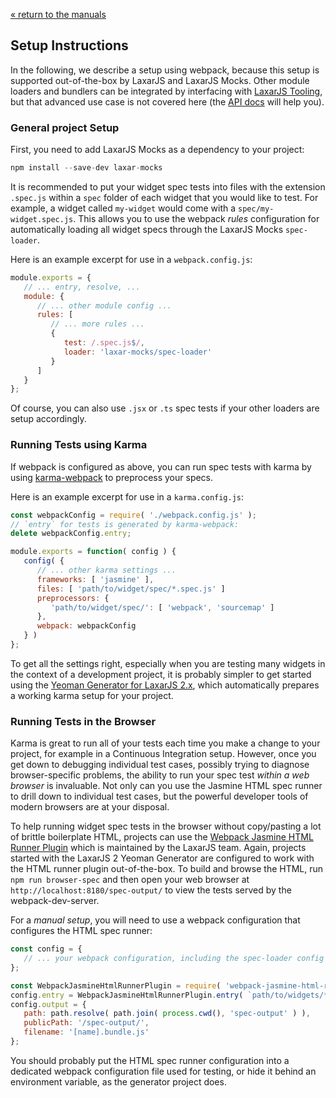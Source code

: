 [« return to the manuals](index.md)

## Setup Instructions

In the following, we describe a setup using webpack, because this setup is supported out-of-the-box by LaxarJS and LaxarJS Mocks.
Other module loaders and bundlers can be integrated by interfacing with [LaxarJS Tooling](https://github.com/LaxarJS/laxar-tooling), but that advanced use case is not covered here (the [API docs](../api/laxar-mocks.md) will help you).


### General project Setup

First, you need to add LaxarJS Mocks as a dependency to your project:

```js
npm install --save-dev laxar-mocks
```

It is recommended to put your widget spec tests into files with the extension `.spec.js` within a `spec` folder of each widget that you would like to test.
For example, a widget called `my-widget` would come with a `spec/my-widget.spec.js`. This allows you to use the webpack *rules* configuration for automatically loading all widget specs through the LaxarJS Mocks `spec-loader`.

Here is an example excerpt for use in a `webpack.config.js`:

```js
module.exports = {
   // ... entry, resolve, ...
   module: {
      // ... other module config ...
      rules: [
         // ... more rules ...
         {
            test: /.spec.js$/,
            loader: 'laxar-mocks/spec-loader'
         }
      ]
   }
};
```

Of course, you can also use `.jsx` or `.ts` spec tests if your other loaders are setup accordingly.


### Running Tests using Karma

If webpack is configured as above, you can run spec tests with karma by using [karma-webpack](https://github.com/webpack-contrib/karma-webpack) to preprocess your specs.

Here is an example excerpt for use in a `karma.config.js`:

```js
const webpackConfig = require( './webpack.config.js' );
// `entry` for tests is generated by karma-webpack:
delete webpackConfig.entry;

module.exports = function( config ) {
   config( {
      // ... other karma settings ...
      frameworks: [ 'jasmine' ],
      files: [ 'path/to/widget/spec/*.spec.js' ]
      preprocessors: {
         'path/to/widget/spec/': [ 'webpack', 'sourcemap' ]
      },
      webpack: webpackConfig
   } )
};
```

To get all the settings right, especially when you are testing many widgets in the context of a development project, it is probably simpler to get started using the [Yeoman Generator for LaxarJS 2.x](http://laxarjs.org/docs/generator-laxarjs2-latest/), which automatically prepares a working karma setup for your project.


### Running Tests in the Browser

Karma is great to run all of your tests each time you make a change to your project, for example in a Continuous Integration setup.
However, once you get down to debugging individual test cases, possibly trying to diagnose browser-specific problems, the ability to run your spec test *within a web browser* is invaluable.
Not only can you use the Jasmine HTML spec runner to drill down to individual test cases, but the powerful developer tools of modern browsers are at your disposal.

To help running widget spec tests in the browser without copy/pasting a lot of brittle boilerplate HTML, projects can use the [Webpack Jasmine HTML Runner Plugin](https://github.com/LaxarJS/webpack-jasmine-html-runner-plugin) which is maintained by the LaxarJS team.
Again, projects started with the LaxarJS 2 Yeoman Generator are configured to work with the HTML runner plugin out-of-the-box.
To build and browse the HTML, run `npm run browser-spec` and then open your web browser at `http://localhost:8180/spec-output/` to view the tests served by the webpack-dev-server.

For a *manual setup*, you will need to use a webpack configuration that configures the HTML spec runner:

```js
const config = {
   // ... your webpack configuration, including the spec-loader config shown above ...
};

const WebpackJasmineHtmlRunnerPlugin = require( 'webpack-jasmine-html-runner-plugin' );
config.entry = WebpackJasmineHtmlRunnerPlugin.entry( `path/to/widgets/**/spec/*.spec.js` );
config.output = {
   path: path.resolve( path.join( process.cwd(), 'spec-output' ) ),
   publicPath: '/spec-output/',
   filename: '[name].bundle.js'
};
```

You should probably put the HTML spec runner configuration into a dedicated webpack configuration file used for testing, or hide it behind an environment variable, as the generator project does.
